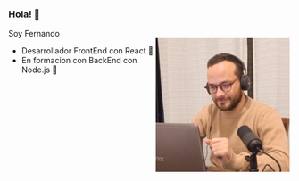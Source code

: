 ### Hola! 👋

Soy Fernando 
<br> 
<img align="right" alt="GIF" src="./assets/profile.jpg" width="240px" />
- Desarrollador FrontEnd con React 🔭
- En formacion con BackEnd con Node.js 🌱
<!--
**fertadeo/fertadeo** is a ✨ _special_ ✨ repository because its `README.md` (this file) appears on your GitHub profile.

Here are some ideas to get you started:

- 🔭 I’m currently working on ...
- 🌱 I’m currently learning ...
- 👯 I’m looking to collaborate on ...
- 🤔 I’m looking for help with ...
- 💬 Ask me about ...
- 📫 How to reach me: ...
- 😄 Pronouns: ...
- ⚡ Fun fact: ...
-->
